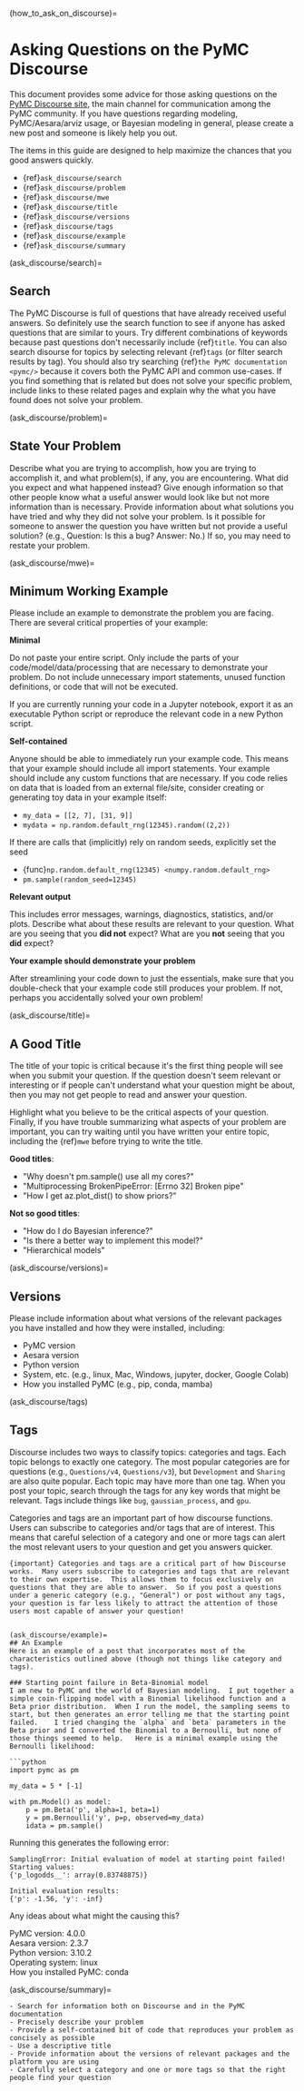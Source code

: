 (how_to_ask_on_discourse)=
# Asking Questions on the PyMC Discourse

This document provides some advice for those asking questions on the [PyMC Discourse site](https://discourse.pymc.io/), the main channel for communication among the PyMC community.  If you have questions regarding modeling, PyMC/Aesara/arviz usage, or Bayesian modeling in general, please create a new post and someone is likely help you out.

The items in this guide are designed to help maximize the chances that you good answers quickly.

- {ref}`ask_discourse/search`
- {ref}`ask_discourse/problem`
- {ref}`ask_discourse/mwe`
- {ref}`ask_discourse/title`
- {ref}`ask_discourse/versions`
- {ref}`ask_discourse/tags`
- {ref}`ask_discourse/example`
- {ref}`ask_discourse/summary`

(ask_discourse/search)=
## Search

The PyMC Discourse is full of questions that have already received useful answers.  So definitely use the search function to see if anyone has asked questions that are similar to yours.  Try different combinations of keywords because past questions don't necessarily include {ref}`title`<a great title>.  You can also search disourse for topics by selecting relevant {ref}`tags` (or filter search results by tag).  You should also try searching {ref}`the PyMC documentation <pymc/>` because it covers both the PyMC API and common use-cases.  If you find something that is related but does not solve your specific problem, include links to these related pages and explain why the what you have found does not solve your problem.


(ask_discourse/problem)=
## State Your Problem
Describe what you are trying to accomplish, how you are trying to accomplish it, and what problem(s), if any, you are encountering.  What did you expect and what happened instead?  Give enough information so that other people know what a useful answer would look like but not more information than is necessary.  Provide information about what solutions you have tried and why they did not solve your problem.  Is it possible for someone to answer the question you have written but not provide a useful solution? (e.g., Question: Is this a bug? Answer: No.)  If so, you may need to restate your problem.

(ask_discourse/mwe)=
## Minimum Working Example
Please include an example to demonstrate the problem you are facing.  There are several critical properties of your example:

**Minimal**

Do not paste your entire script.  Only include the parts of your code/model/data/processing that are necessary to demonstrate your problem.  Do not include unnecessary import statements, unused function definitions, or code that will not be executed.

If you are currently running your code in a Jupyter notebook, export it as an executable Python script or reproduce the relevant code in a new Python script.

**Self-contained**

Anyone should be able to immediately run your example code.  This means that your example should include all import statements.  Your example should include any custom functions that are necessary.  If you code relies on data that is loaded from an external file/site, consider creating or generating toy data in your example itself:
  - `my_data = [[2, 7], [31, 9]]`
  - `mydata = np.random.default_rng(12345).random((2,2))`

If there are calls that (implicitly) rely on random seeds, explicitly set the seed
  - {func}`np.random.default_rng(12345) <numpy.random.default_rng>`
  - `pm.sample(random_seed=12345)`

**Relevant output**

This includes error messages, warnings, diagnostics, statistics, and/or plots.  Describe what about these results are relevant to your question.  What are you seeing that you **did not** expect?  What are you **not** seeing that you **did** expect?

**Your example should demonstrate your problem**

After streamlining your code down to just the essentials, make sure that you double-check that your example code still produces your problem.  If not, perhaps you accidentally solved your own problem!


(ask_discourse/title)=
## A Good Title
The title of your topic is critical because it's the first thing people will see when you submit your question.  If the question doesn't seem relevant or interesting or if people can't understand what your question might be about, then you may not get people to read and answer your question.

Highlight what you believe to be the critical aspects of your question.  Finally, if you have trouble summarizing what aspects of your problem are important, you can try waiting until you have written your entire topic, including the {ref}`mwe` before trying to write the title.

**Good titles**:
- "Why doesn't pm.sample() use all my cores?"
- "Multiprocessing BrokenPipeError: [Errno 32] Broken pipe"
- "How I get az.plot_dist() to show priors?"

**Not so good titles**:
- "How do I do Bayesian inference?"
- "Is there a better way to implement this model?"
- "Hierarchical models"


(ask_discourse/versions)=
## Versions
Please include information about what versions of the relevant packages you have installed and how they were installed, including:

- PyMC version
- Aesara version
- Python version
- System, etc. (e.g., linux, Mac, Windows, jupyter, docker, Google Colab)
- How you installed PyMC (e.g., pip, conda, mamba)


(ask_discourse/tags)
## Tags
Discourse includes two ways to classify topics: categories and tags.  Each topic belongs to exactly one category.  The most popular categories are for questions (e.g., `Questions/v4`, `Questions/v3`), but `Development` and `Sharing` are also quite popular.  Each topic may have more than one tag.  When you post your topic, search through the tags for any key words that might be relevant.  Tags include things like `bug`, `gaussian_process`, and `gpu`.

Categories and tags are an important part of how discourse functions.  Users can subscribe to categories and/or tags that are of interest.  This means that careful selection of a category and one or more tags can alert the most relevant users to your question and get you answers quicker.

```{important} Categories and tags are a critical part of how Discourse works.  Many users subscribe to categories and tags that are relevant to their own expertise.  This allows them to focus exclusively on questions that they are able to answer.  So if you post a questions under a generic category (e.g., "General") or post without any tags, your question is far less likely to attract the attention of those users most capable of answer your question!```
```

(ask_discourse/example)=
## An Example
Here is an example of a post that incorporates most of the characteristics outlined above (though not things like category and tags).  

### Starting point failure in Beta-Binomial model
I am new to PyMC and the world of Bayesian modeling.  I put together a simple coin-flipping model with a Binomial likelihood function and a Beta prior distribution.  When I run the model, the sampling seems to start, but then generates an error telling me that the starting point failed.    I tried changing the `alpha` and `beta` parameters in the Beta prior and I converted the Binomial to a Bernoulli, but none of those things seemed to help.   Here is a minimal example using the Bernoulli likelihood:

```python
import pymc as pm

my_data = 5 * [-1]

with pm.Model() as model:
    p = pm.Beta('p', alpha=1, beta=1)
    y = pm.Bernoulli('y', p=p, observed=my_data)
    idata = pm.sample()
```

Running this generates the following error:

```
SamplingError: Initial evaluation of model at starting point failed!
Starting values:
{'p_logodds__': array(0.83748875)}

Initial evaluation results:
{'p': -1.56, 'y': -inf}
```

Any ideas about what might the causing this?

PyMC version: 4.0.0\
Aesara version: 2.3.7\
Python version: 3.10.2\
Operating system: linux\
How you installed PyMC: conda


(ask_discourse/summary)=
```{admonition} Summary
- Search for information both on Discourse and in the PyMC documentation
- Precisely describe your problem
- Provide a self-contained bit of code that reproduces your problem as concisely as possible
- Use a descriptive title
- Provide information about the versions of relevant packages and the platform you are using
- Carefully select a category and one or more tags so that the right people find your question
```

